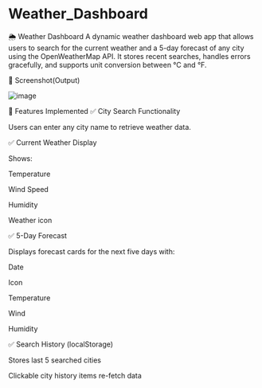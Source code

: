 # Weather_Dashboard

🌦️ Weather Dashboard
A dynamic weather dashboard web app that allows users to search for the current weather and a 5-day forecast of any city using the OpenWeatherMap API. It stores recent searches, handles errors gracefully, and supports unit conversion between °C and °F.

📸 Screenshot(Output)

![image](https://github.com/user-attachments/assets/29d238fb-a4d2-4813-ae1a-6b55ca051057)


🎯 Features Implemented
✅ City Search Functionality

Users can enter any city name to retrieve weather data.

✅ Current Weather Display

Shows:

Temperature

Wind Speed

Humidity

Weather icon

✅ 5-Day Forecast

Displays forecast cards for the next five days with:

Date

Icon

Temperature

Wind

Humidity

✅ Search History (localStorage)

Stores last 5 searched cities

Clickable city history items re-fetch data


